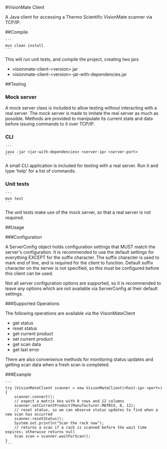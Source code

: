 #VisionMate Client

A Java client for accessing a Thermo Scientific VisionMate scanner via TCP/IP.

##Compile

	```
	mvn clean install
	```

This will run unit tests, and compile the project, creating two jars

* visionmate-client-\<version\>.jar
* visionmate-client-\<version\>-jar-with-dependencies.jar

##Testing

### Mock server

A mock server class is included to allow testing without interacting with a real server. The mock server is made to imitate the real server as much as possible. Methods are provided to manipulate its current state and data before issuing commands to it over TCP/IP.

### CLI

	```
	java -jar <jar-with-dependencies> <server-ip> <server-port>
	```

A small CLI application is included for testing with a real server. Run it and type 'help' for a list of commands.

### Unit tests

	```
	mvn test
	```

The unit tests make use of the mock server, so that a real server is not required.

##Usage

###Configuration

A ServerConfig object holds configuration settings that MUST match the server's configuration. It is recommended to use the default settings for everything EXCEPT for the suffix character. The suffix character is used to mark end of line, and is required for the client to function. Default suffix character on the server is not specified, so this must be configured before this client can be used.

Not all server configuration options are supported, so it is recommended to leave any options which are not available via ServerConfig at their default settings.

###Supported Operations

The following operations are available via the VisionMateClient

* get status
* reset status
* get current product
* set current product
* get scan data
* get last error

There are also convenience methods for monitoring status updates and getting scan data when a fresh scan is completed.

###Example

	```
	try (VisionMateClient scanner = new VisionMateClient(<host-ip> <port>) {
		scanner.connect();
		// expect a matrix box with 8 rows and 12 columns
		scanner.setCurrentProduct(Manufacturer.MATRIX, 8, 12);
		// reset status, so we can observe status updates to find when a new scan has occurred
		scanner.resetStatus();
		System.out.println("Scan the rack now");
		// returns a scan if a rack is scanned before the wait time expires; otherwise returns null
		Scan scan = scanner.waitForScan();
	}
	```
